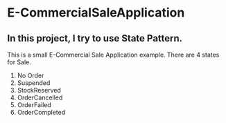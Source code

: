 # E-CommercialSaleApplication

## In this project, I try to use State Pattern.

This is a small E-Commercial Sale Application example. There are 4 states for Sale.

1. No Order
2. Suspended
3. StockReserved
4. OrderCancelled
5. OrderFailed
6. OrderCompleted
